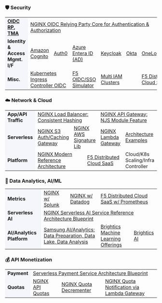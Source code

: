 
### 🛡️ Security

<table>
  <tr>
    <td style="background-color:#F4F6FC;"><b><a href="https://github.com/nginx-openid-connect">OIDC RP</b><b>, TMA</b></td>
    <td colspan="6"><a href="https://github.com/nginx-openid-connect/nginx-oidc-core">NGINX OIDC Relying Party Core for Authentication & Authorization</a></td>
    <td colspan="2"><a href="https://www.f5.com/resources/solution-guides/application-security-vulnerability-management-solution-overview">Security Vulnerability Mitigation</a></td>
  </tr>
  <tr>
    <td style="background-color:#F4F6FC;"><b>Identity & Access Mgmt. I/F</b></td>
    <td><a href="https://github.com/nginx-openid-connect/nginx-oidc-amazon-cognito">Amazon Cognito</a></td>
    <td><a href="https://github.com/nginx-openid-connect/nginx-oidc-auth0">Auth0</a></td>
    <td><a href="https://github.com/nginx-openid-connect/nginx-oidc-azure-ad">Azure Entera ID (AD)</a></td>
    <td><a href="https://github.com/nginx-openid-connect/nginx-oidc-keycloak">Keycloak</a></td>
    <td><a href="https://github.com/nginx-openid-connect/nginx-oidc-okta">Okta</a></td>
    <td><a href="https://github.com/nginx-openid-connect/nginx-oidc-onelogin">OneLogin</a></td>
    <td><a href="https://github.com/nginx-openid-connect/nginx-oidc-ping-identity">Ping Identity</a></td>
    <td><a href="https://docs.cloud.f5.com/docs/how-to/user-mgmt/sso-google">Google</a></td>
  </tr>
  <tr>
    <td style="background-color:#F4F6FC;"><b>Misc.</b></td>
    <td colspan="2"><a href="https://github.com/nginx-openid-connect/nginx-oidc-kubernetes">Kubernetes Ingress Controller OIDC</a></td>
    <td colspan="1"><a href="https://github.com/nginx-openid-connect/f5-oidc-sso-simulator">F5 OIDC/SSO Simulator</a></td>
    <td colspan="2"><a href="https://github.com/nginx-openid-connect/nginx-oidc-multi-idps">Multi IAM Clusters</a></td>
    <td colspan="2"><a href="https://docs.cloud.f5.com/docs/ves-concepts/user-acc">F5 Distributed Cloud SaaS UAM</a></td>
    <td colspan="2"><a href="https://github.com/nginx-openid-connect/nginx-oidc-troubleshooting">OIDC Troubleshooting</a></td>  </tr>
</table>


### ☁️ Network & Cloud

<table>
  <tr>
    <td style="background-color:#F4F6FC;"><b>App/API Traffic</b></td>
    <td colspan="4"><a href="https://github.com/shawnginx/nginx-consistent-hash">NGINX Load Balancer: Consistent Hashing</a></td>
    <td colspan="4"><a href="https://github.com/nginx-byop/custom-jwt">NGINX API Gateway: NJS Module Feature</a></td>
  </tr>
  <tr>
    <td style="background-color:#F4F6FC;"><b>Serverless</b></td>
    <td colspan="2"><a href="https://github.com/nginx-serverless/nginx-s3-gateway">NGINX S3 Auth/Caching Gateway</a></td>
    <td colspan="2"><a href="https://github.com/nginx-serverless/nginx-aws-signature">NGINX AWS Signature Lib</a></td>
    <td colspan="2"><a href="https://github.com/nginx-serverless/nginx-lambda-gateway">NGINX Lambda Gateway</a></td>
    <td colspan="2"><a href="https://github.com/nginx-serverless/nginx-serverless-examples">Architecture Examples</a></td>
  </tr>
  <tr>
    <td style="background-color:#F4F6FC;"><b>Platform</b></td>
    <td colspan="3"><a href="https://github.com/nginx-serverless/kic-serverless-reference-architectures">NGINX Modern Reference Architecture</a></td>
    <td colspan="3"><a href="https://www.f5.com/cloud">F5 Distributed Cloud SaaS</a></td>
    <td colspan="2">Cloud/K8s Scaling/Infra Controller</a></td>
  </tr>
</table>


### 🧠 Data Analytics, AI/ML
<table>
  <tr>
    <td style="background-color:#F4F6FC;"><b>Metrics</b></td>
    <td colspan="1"><a href="https://www.nginx.com/partners/splunk/">NGINX w/ Splunk</a></td>
    <td colspan="1"><a href="https://www.nginx.com/partners/datadog/">NGINX w/ Datadog</a></td>
    <td colspan="2"><a href="https://docs.cloud.f5.com/docs/ves-concepts/monitoring">F5 Distributed Cloud SaaS w/ Prometheus</a></td>    
  </tr>
  <tr>
    <td style="background-color:#F4F6FC;"><b>Serverless AI</b></td>
    <td colspan="4"><a href="https://github.com/nginx-ai">NGINX Serverless AI Service Reference Architecture Blueprint</a></td>
  </tr>  
  <tr>
    <td style="background-color:#F4F6FC;"><b>AI/Analytics Platform</b></td>
    <td colspan="2"><a href="https://www.samsungsds.com/us/ai/ai.html">Samsung AI/Analytics: Data Preparation, Data Lake, Data Analysis</a></td>
    <td colspan="1"><a href="https://www.samsungsds.com/us/ai-ml/brightics-machine-learning.html">Brightics Machine Learning Offerings</a></td>
    <td colspan="1"><a href="https://www.brightics.ai/">Brightics AI</a></td>
  </tr>  
</table>


### 💰 API Monetization

<table>
  <tr>
    <td style="background-color:#F4F6FC;"><b>Payment</b></td>
    <td colspan="4"><a href="https://github.com/nginx-payment-connect/nginx-serverless-payment">Serverless Payment Service Architecture Blueprint</a></td>
  </tr>
  <tr>
    <td style="background-color:#F4F6FC;"><b>Quotas</b></td>
    <td colspan="1"><a href="https://github.com/nginx-quotas/nginx-api-quotas">NGINX API Quotas</a></td>
    <td colspan="1"><a href="https://github.com/nginx-quotas/nginx-quota-decrementer">NGINX Quota Decrementer</a></td>
    <td colspan="2"><a href="https://github.com/nginx-quotas/nginx-quota-notification">NGINX Quota Notification via Lambda Gateway</a></td>
  </tr>  
</table>

<!--
**shawnhankim/shawnhankim** is a ✨ _special_ ✨ repository because its `README.md` (this file) appears on your GitHub profile.

Here are some ideas to get you started:

- 🔭 I’m currently working on ...
- 🌱 I’m currently learning ...
- 👯 I’m looking to collaborate on ...
- 🤔 I’m looking for help with ...
- 💬 Ask me about ...
- 📫 How to reach me: ...
- 😄 Pronouns: ...
- ⚡ Fun fact: ...
-->
